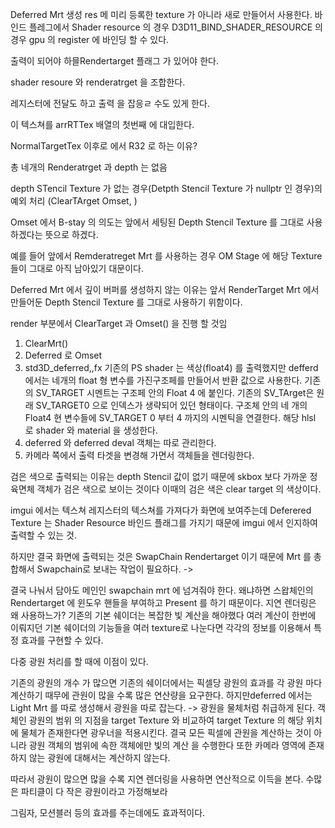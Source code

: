 Deferred Mrt 생성
res 메 미리 등록한 texture 가 아니라 새로 만들어서 사용한다.
바인드 플레그에서 Shader resource 의 경우 D3D11_BIND_SHADER_RESOURCE 의 경우 gpu 의 register 에 바인딩 할 수 있다.


출력이 되어야 하믈Rendertarget 플래그 가 있어야 한다.

shader resoure 와 renderatrget 을 조합한다.

레지스터에 전달도 하고 출력 을 잡응ㄹ 수도 있게 한다.

이 텍스쳐를 arrRTTex 배열의 첫번째 에 대입한다. 
 
NormalTargetTex 이후로  에서 R32 로 하는 이유?

총 네개의 Renderatrget 과 depth 는 없음

depth STencil Texture 가 없는 경우(Detpth Stencil Texture 가 nullptr 인 경우)의 예외 처리 (ClearTArget Omset, )

Omset 에서 B-stay 의 의도는 앞에서 세팅된 Depth Stencil Texture 를 그대로 사용하겠다는 뜻으로 하겠다.

예를 들어 앞에서 Remderatreget Mrt 를 사용하는 경우 OM Stage 에 해당 Texture 들이 그대로 아직 남아있기 대문이다.

Deferred Mrt 에서 깊이 버퍼를 생성하지 않는 이유는 앞서 RenderTarget Mrt 에서 만들어둔 Depth Stencil Texture 를 그대로 사용하기 위함이다.

render 부분에서 ClearTarget 과 Omset() 을 진행 할 것임
1. ClearMrt() 
2. Deferred 로 Omset
3. std3D_deferred,,fx
   기존의 PS shader 는 색상(float4) 를 출력했지만 defferd 에서는 네개의 float 형 변수를 가진구조페를 만들어서 반환 값으로 사용한다. 기존의 SV_TARGET  시멘트는 구조페 안의 Float 4 에 붙인다. 기존의 SV_TArget은 원래 SV_TARGET0 으로 인덱스가 생략되어 있던 형태이다. 구조체 안의 네 개의 Float4 현 변수들에 SV_TARGET 0 부터 4 까지의 시멘틱을 연결한다.
   해당 hlsl 로 shader 와 material 을 생성한다. 
1. deferred 와 deferred deval 객체는 따로 관리한다.
2. 카메라 쪽에서 출력 타겟을 변경해 가면서 객체들을 렌더링한다.


검은 색으로 출력되는 이유는 depth Stencil 값이 없기 때문에 skbox 보다 가까운 정육면체 객체가  검은 색으로 보이는 것이다 이때의 검은 색은 clear target 의 색상이다.

imgui 에서는 텍스쳐 레지스터의 텍스쳐를 가져다가 화면에 보여주는데 Deferered Texture 는 Shader Resource 바인드 플래그를 가지기 때문에 imgui 에서 인지하여 출력할 수 있는 것.

하지만 결국 화면에 출력되는 것은 SwapChain Rendertarget 이기 때문에 Mrt 를 총합해서 Swapchain로 보내는 작업이 필요하다.
-> 

결국 나눠서 담아도 메인인 swapchain mrt 에 넘겨줘야 한다. 
왜냐하면 스왑체인의 Rendertarget 에 윈도우 핸들을 부여하고 Present 를 하기 때문이다.
지연 렌더링은 왜 사용하느가?
기존의 기본 쉐이더는 복잡한 빛 계산을 해야했다
여러 계산이 한번에 이뤄지던 기본 쉐이더의 기능들을 여러 texture로 나눈다면 각각의 정보를 이용해서 특정 효과를 구현할 수 있다.

다중 광원 처리를 할 때에 이점이 있다.

기존의 광원의 개수 가 많으면 기존의 쉐이더에서는 픽셀당 광원의 효과를 각 광원 마다 계산하기 때무에 관원이 많을 수록 많은 연산량을 요구한다.
하지만deferred 에서는  Light Mrt 를 따로 생성해서 광원을 따로 잡는다.
-> 광원을 물체처럼 취급하게 된다.
객체인 광원의 범위 의 지점을 target Texture 와 비교하여 target Texture 의 해당 위치에 물체가 존재한다면 광우너을 적용시킨다.
결국 모든 픽셀에 관원을 계산하는 것이 아니라 광원 객체의 범위에 속한 객체에만 빛의 계산 을 수행한다 또한 카메라 영역에 존재 하지 않는 광원에 대해서는 계산하지 않는다. 


따라서 광원이 많으면 많을 수록 지연 렌더링을 사용하면 연산적으로 이득을 본다.
수많은 파티클이 다 작은 광원이라고 가정해보라

그림자, 모션블러 등의 효과를 주는데에도 효과적이다.